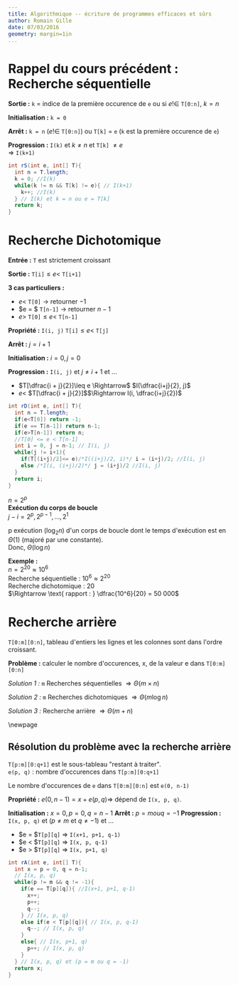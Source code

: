 ```yaml
---
title: Algorithmique -- écriture de programmes efficaces et sûrs
author: Romain Gille
date: 07/03/2016
geometry: margin=1in
...
```


# Rappel du cours précédent : Recherche séquentielle

**Sortie :** `k` = indice de la première occurence de `e` ou si $e !\in$
`T[0:n]`, $k = n$

**Initialisation :** `k = 0`

**Arrêt :** `k = n` ($e !\in$ `T[0:n]`) ou `T[k]` = `e` (`k` est la
première occurence de `e`)

**Progression :** `I(k)` et $k \neq n$ et `T[k]` $\neq e$  
$\Rightarrow$ `I(k+1)`

```java
int rS(int e, int[] T){
  int n = T.length;
  k = 0; //I(k)
  while(k != n && T[k] != e){ // I(k+1)
    k++; //I(k)
  } // I(k) et k = n ou e = T[k]
  return k;
}
```

# Recherche Dichotomique

**Entrée :** `T` est strictement croissant

**Sortie :** `T[i]`$\leq e <$ `T[i+1]`

**3 cas particuliers :**

-   $e <$ `T[0]` $\rightarrow$ retourner $-1$
-   $e = $ `T[n-1]` $\rightarrow$ retourner $n - 1$
-   $e >$ `T[0]`$\leq e <$ `T[n-1]`

**Propriété :** `I(i, j)` `T[i]`$\leq e <$ `T[j]`

**Arrêt :** $j = i + 1$

**Initialisation :** $i = 0, j = 0$

**Progression :** `I(i, j)` et $j \neq i + 1$ et ...

-   $T[\dfrac{i + j}{2}]\leq e \Rightarrow$ $I(\dfrac{i+j}{2}, j)$
-   $e <$ $T[\dfrac{i + j}{2}]$$\Rightarrow I(i, \dfrac{i+j}{2})$

```java
int rD(int e, int[] T){
  int n = T.length;
  if(e<T[0]) return -1;
  if(e == T[n-1]) return n-1;
  if(e>T[n-1]) return n;
  //T[0] <= e < T[n-1]
  int i = 0, j = n-1; // I(i, j)
  while(j != i+1){
    if(T[(i+j)/2]<= e)/*I((i+j)/2, i)*/ i = (i+j)/2; //I(i, j)
    else /*I(i, (i+j)/2)*/ j = (i+j)/2 //I(i, j)
  }
  return i;
}
```

$n = 2^p$\
**Exécution du corps de boucle**\
$j-i = 2^p, 2^{p-1}, ..., 2^1$

p exécution ($\log_2 n$) d'un corps de boucle dont le temps d'exécution
est en $\Theta(1)$ (majoré par une constante).  
Donc, $\Theta(\log n)$

**Exemple :**  
$n = 2^{20} \approx 10^6$  
Recherche séquentielle : $10^6 \approx 2^{20}$  
Recherche dichotomique : $20$  
$\Rightarrow \text{ rapport : } \dfrac{10^6}{20} = 50 000$

# Recherche arrière

`T[0:m][0:n]`, tableau d'entiers les lignes et les colonnes sont dans
l'ordre croissant.

**Problème :** calculer le nombre d'occurences, x, de la valeur e dans
`T[0:m][0:n]`

*Solution 1 :* `m` Recherches séquentielles
$\Rightarrow \Theta(m \times n)$

*Solution 2 :* `m` Recherches dichotomiques
$\Rightarrow \Theta(m \log n)$

*Solution 3 :* Recherche arrière $\Rightarrow \Theta(m + n)$

\newpage

## Résolution du problème avec la recherche arrière

`T[p:m][0:q+1]` est le sous-tableau "restant à traiter".  
`e(p, q)` : nombre d'occurences dans `T[p:m][0:q+1]`

Le nombre d'occurences de `e` dans `T[0:m][0:n]` est `e(0, n-1)`

**Propriété :** $e(0, n-1) = x + e(p, q)$$\Rightarrow$ dépend de
`I(x, p, q)`.

**Initialisation :** $x = 0, p = 0, q = n-1$ **Arrêt :**
$p = m ou q = -1$ **Progression :** `I(x, p, q)` et
($p \neq m \text{ et } q \neq -1$) et ...

-   $e = $`T[p][q]` $\Rightarrow$ `I(x+1, p+1, q-1)`
-   $e < $`T[p][q]` $\Rightarrow$ `I(x, p, q-1)`
-   $e > $`T[p][q]` $\Rightarrow$ `I(x, p+1, q)`

```java
int rA(int e, int[] T){
  int x = p = 0, q = n-1;
  // I(x, p, q)
  while(p != m && q != -1){
    if(e == T[p][q]){ //I(x+1, p+1, q-1)
      x++;
      p++;
      q--;
    } // I(x, p, q)
    else if(e < T[p][q]){ // I(x, p, q-1)
      q--; // I(x, p, q)
    }
    else{ // I(x, p+1, q)
      p++; // I(x, p, q)
    }
  } // I(x, p, q) et (p = m ou q = -1)
  return x;
}
```

